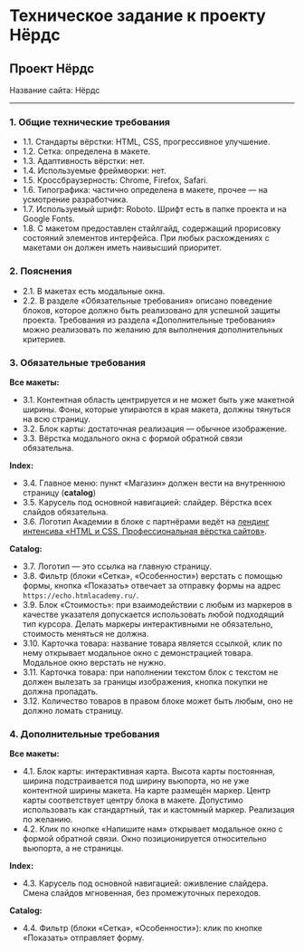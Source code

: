 # Техническое задание к проекту Нёрдс

## Проект Нёрдс

Название сайта: Нёрдс

---

### 1. Общие технические требования

- 1.1. Стандарты вёрстки: HTML, CSS, прогрессивное улучшение.
- 1.2. Сетка: определена в макете.
- 1.3. Адаптивность вёрстки: нет.
- 1.4. Используемые фреймворки: нет.
- 1.5. Кроссбраузерность: Chrome, Firefox, Safari.
- 1.6. Типографика: частично определена в макете, прочее — на усмотрение разработчика.
- 1.7. Используемый шрифт: Roboto. Шрифт есть в папке проекта и на Google Fonts.
- 1.8. С макетом предоставлен стайлгайд, содержащий прорисовку состояний элементов интерфейса. При любых расхождениях с макетами он должен иметь наивысший приоритет.

### 2. Пояснения

- 2.1. В макетах есть модальные окна.
- 2.2. В разделе «Обязательные требования» описано поведение блоков, которое должно быть реализовано для успешной защиты проекта. Требования из раздела «Дополнительные требования» можно реализовать по желанию для выполнения дополнительных критериев.

### 3. Обязательные требования

**Все макеты:**

- 3.1. Контентная область центрируется и не может быть уже макетной ширины. Фоны, которые упираются в края макета, должны тянуться на всю страницу.
- 3.2. Блок карты: достаточная реализация — обычное изображение.
- 3.3. Вёрстка модального окна с формой обратной связи обязательна.

**Index:**

- 3.4. Главное меню: пункт «Магазин» должен вести на внутреннюю страницу (**catalog**)
- 3.5. Карусель под основной навигацией: слайдер. Вёрстка всех слайдов обязательна.
- 3.6. Логотип Академии в блоке с партнёрами ведёт на [лендинг интенсива «HTML и CSS. Профессиональная вёрстка сайтов»](https://htmlacademy.ru/intensive/htmlcss).

**Catalog:**

- 3.7. Логотип — это ссылка на главную страницу.
- 3.8. Фильтр (блоки «Сетка», «Особенности») верстать с помощью формы, кнопка «Показать» отвечает за отправку формы на адрес `https://echo.htmlacademy.ru/`.
- 3.9. Блок «Стоимость»: при взаимодействии с любым из маркеров в качестве указателя допускается использовать любой подходящий тип курсора. Делать маркеры интерактивными не обязательно, стоимость меняться не должна.
- 3.10. Карточка товара: название товара является ссылкой, клик по нему открывает модальное окно с демонстрацией товара. Модальное окно верстать не нужно.
- 3.11. Карточка товара: при наполнении текстом блок с текстом не должен вылезать за границы изображения, кнопка покупки не должна пропадать.
- 3.12. Количество товаров в правом блоке может быть любым, оно не должно ломать страницу.

### 4. Дополнительные требования

**Все макеты:**

- 4.1. Блок карты: интерактивная карта. Высота карты постоянная, ширина подстраивается под ширину вьюпорта, но не уже контентной ширины макета. На карте размещён маркер. Центр карты соответствует центру блока в макете. Допустимо использовать как стандартный, так и кастомный маркер. Реализация по желанию.
- 4.2. Клик по кнопке «Напишите нам» открывает модальное окно с формой обратной связи. Окно позиционируется относительно вьюпорта, а не страницы.

**Index:**

- 4.3. Карусель под основной навигацией: оживление слайдера. Смена слайдов мгновенная, без промежуточных переходов.

**Catalog:**

- 4.4. Фильтр (блоки «Сетка», «Особенности»): клик по кнопке «Показать» отправляет форму.
